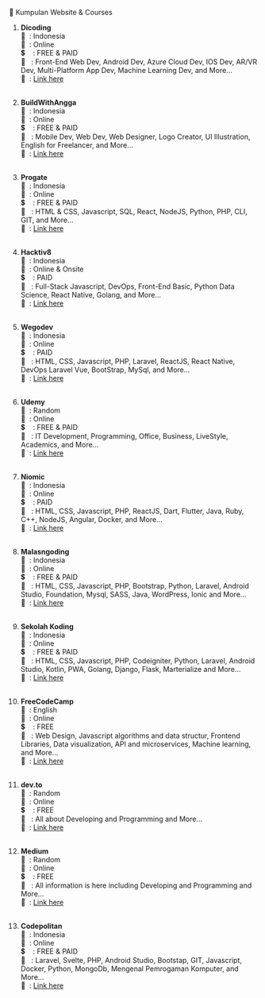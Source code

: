 :notebook: Kumpulan Website & Courses

1. <b>Dicoding</b> <br/>
   :speech_balloon: &nbsp;: Indonesia<br/>
   :office: &nbsp;: Online<br/>
   :heavy_dollar_sign: &nbsp; &nbsp;: FREE & PAID<br/>
   :page_facing_up: &nbsp;&nbsp;: Front-End Web Dev, Android Dev, Azure Cloud Dev, IOS Dev, AR/VR Dev, Multi-Platform App Dev, Machine Learning Dev, and More...<br/>
   :link: &nbsp;: <a href="https://www.dicoding.com" target="_blank">Link here</a><br/><br/>

2. <b>BuildWithAngga</b> <br/>
   :speech_balloon: &nbsp;: Indonesia<br/>
   :office: &nbsp;: Online<br/>
   :heavy_dollar_sign: &nbsp; &nbsp;: FREE & PAID<br/>
   :page_facing_up: &nbsp;&nbsp;: Mobile Dev, Web Dev, Web Designer, Logo Creator, UI Illustration, English for Freelancer, and More...<br/>
   :link: &nbsp;: <a href="https://buildwithangga.com" target="_blank">Link here</a><br/><br/>
3. <b>Progate</b> <br/>
   :speech_balloon: &nbsp;: Indonesia<br/>
   :office: &nbsp;: Online<br/>
   :heavy_dollar_sign: &nbsp; &nbsp;: FREE & PAID<br/>
   :page_facing_up: &nbsp;&nbsp;: HTML & CSS, Javascript, SQL, React, NodeJS, Python, PHP, CLI, GIT, and More...<br/>
   :link: &nbsp;: <a href="https://progate.com" target="_blank">Link here</a><br/><br/>

4. <b>Hacktiv8</b> <br/>
   :speech_balloon: &nbsp;: Indonesia<br/>
   :office: &nbsp;: Online & Onsite<br/>
   :heavy_dollar_sign: &nbsp; &nbsp;: PAID<br/>
   :page_facing_up: &nbsp;&nbsp;: Full-Stack Javascript, DevOps, Front-End Basic, Python Data Science, React Native, Golang, and More...<br/>
   :link: &nbsp;: <a href="https://hacktiv8.com/" target="_blank">Link here</a><br/><br/>

5. <b>Wegodev</b> <br/>
   :speech_balloon: &nbsp;: Indonesia<br/>
   :office: &nbsp;: Online<br/>
   :heavy_dollar_sign: &nbsp; &nbsp;: PAID<br/>
   :page_facing_up: &nbsp;&nbsp;: HTML, CSS, Javascript, PHP, Laravel, ReactJS, React Native, DevOps Laravel Vue, BootStrap, MySql, and More...<br/>
   :link: &nbsp;: <a href="https://hacktiv8.com/" target="_blank">Link here</a><br/><br/>
6. <b>Udemy</b> <br/>
   :speech_balloon: &nbsp;: Random<br/>
   :office: &nbsp;: Online<br/>
   :heavy_dollar_sign: &nbsp; &nbsp;: FREE & PAID<br/>
   :page_facing_up: &nbsp;&nbsp;: IT Development, Programming, Office, Business, LiveStyle, Academics, and More...<br/>
   :link: &nbsp;: <a href="https://www.udemy.com/" target="_blank">Link here</a><br/><br/>
7. <b>Niomic</b> <br/>
   :speech_balloon: &nbsp;: Indonesia<br/>
   :office: &nbsp;: Online<br/>
   :heavy_dollar_sign: &nbsp; &nbsp;: PAID<br/>
   :page_facing_up: &nbsp;&nbsp;: HTML, CSS, Javascript, PHP, ReactJS, Dart, Flutter, Java, Ruby, C++, NodeJS, Angular, Docker, and More...<br/>
   :link: &nbsp;: <a href="https://niomic.com/" target="_blank">Link here</a><br/><br/>

8. <b>Malasngoding</b> <br/>
   :speech_balloon: &nbsp;: Indonesia<br/>
   :office: &nbsp;: Online<br/>
   :heavy_dollar_sign: &nbsp; &nbsp;: FREE & PAID<br/>
   :page_facing_up: &nbsp;&nbsp;: HTML, CSS, Javascript, PHP, Bootstrap, Python, Laravel, Android Studio, Foundation, Mysql, SASS, Java, WordPress, Ionic and More...<br/>
   :link: &nbsp;: <a href="https://www.malasngoding.com/" target="_blank">Link here</a><br/><br/>

9. <b>Sekolah Koding</b> <br/>
   :speech_balloon: &nbsp;: Indonesia<br/>
   :office: &nbsp;: Online<br/>
   :heavy_dollar_sign: &nbsp; &nbsp;: FREE & PAID<br/>
   :page_facing_up: &nbsp;&nbsp;: HTML, CSS, Javascript, PHP, Codeigniter, Python, Laravel, Android Studio, Kotlin, PWA, Golang, Django, Flask, Marterialize and More...<br/>
   :link: &nbsp;: <a href="https://www.malasngoding.com/" target="_blank">Link here</a><br/><br/>

10. <b>FreeCodeCamp</b> <br/>
    :speech_balloon: &nbsp;: English<br/>
    :office: &nbsp;: Online<br/>
    :heavy_dollar_sign: &nbsp; &nbsp;: FREE<br/>
    :page_facing_up: &nbsp;&nbsp;: Web Design, Javascript algorithms and data structur, Frontend Libraries, Data visualization, API and microservices, Machine learning, and More...<br/>
    :link: &nbsp;: <a href="https://www.freecodecamp.org/" target="_blank">Link here</a><br/><br/>

11. <b>dev.to</b> <br/>
    :speech_balloon: &nbsp;: Random<br/>
    :office: &nbsp;: Online<br/>
    :heavy_dollar_sign: &nbsp; &nbsp;: FREE<br/>
    :page_facing_up: &nbsp;&nbsp;: All about Developing and Programming and More...<br/>
    :link: &nbsp;: <a href="https://dev.to/" target="_blank">Link here</a><br/><br/>

12. <b>Medium</b> <br/>
    :speech_balloon: &nbsp;: Random<br/>
    :office: &nbsp;: Online<br/>
    :heavy_dollar_sign: &nbsp; &nbsp;: FREE<br/>
    :page_facing_up: &nbsp;&nbsp;: All information is here including Developing and Programming and More...<br/>
    :link: &nbsp;: <a href="https://medium.com/" target="_blank">Link here</a><br/><br/>

13. <b>Codepolitan</b> <br/>
    :speech_balloon: &nbsp;: Indonesia<br/>
    :office: &nbsp;: Online<br/>
    :heavy_dollar_sign: &nbsp; &nbsp;: FREE & PAID<br/>
    :page_facing_up: &nbsp;&nbsp;: Laravel, Svelte, PHP, Android Studio, Bootstap, GIT, Javascript, Docker, Python, MongoDb, Mengenal Pemrogaman Komputer, and More...<br/>
    :link: &nbsp;: <a href="https://www.codepolitan.com/" target="_blank">Link here</a><br/><br/>
